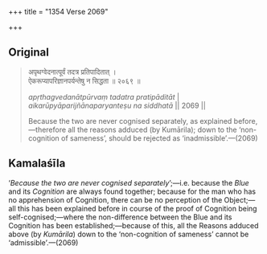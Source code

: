 +++
title = "1354 Verse 2069"

+++
## Original 
>
> अपृथग्वेदनात्पूर्वं तदत्र प्रतिपादितात् ।  
> ऐकरूप्यापरिज्ञानपर्यन्तेषु न सिद्धता ॥ २०६९ ॥ 
>
> *apṛthagvedanātpūrvaṃ tadatra pratipāditāt* \|  
> *aikarūpyāparijñānaparyanteṣu na siddhatā* \|\| 2069 \|\| 
>
> Because the two are never cognised separately, as explained before,—therefore all the reasons adduced (by Kumārila); down to the ‘non-cognition of sameness’, should be rejected as ‘inadmissible’.—(2069)



## Kamalaśīla

‘*Because the two are never cognised separately*’;—i.e. because the *Blue* and its *Cognition* are always found together; because for the man who has no apprehension of Cognition, there can be no perception of the Object;—all this has been explained before in course of the proof of Cognition being self-cognised;—where the non-difference between the Blue and its Cognition has been established;—because of this, all the Reasons adduced above (by *Kumārila*) down to the ‘non-cognition of sameness’ cannot be ‘admissible’.—(2069)


